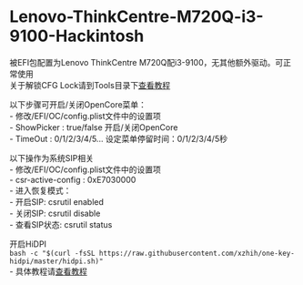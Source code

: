 # Lenovo-ThinkCentre-M720Q-i3-9100-Hackintosh

  被EFI包配置为Lenovo ThinkCentre M720Q配i3-9100，无其他额外驱动。可正常使用  
  关于解锁CFG Lock请到Tools目录下[查看教程](https://github.com/psvajaz/Lenovo-ThinkCentre-M720Q-i3-9100-Hackintosh/blob/main/Tools/README.md)  
 

  以下步骤可开启/关闭OpenCore菜单：  
    - 修改/EFI/OC/config.plist文件中的设置项  
		- ShowPicker  :  true/false     开启/关闭OpenCore  
		- TimeOut  :  0/1/2/3/4/5...    设定菜单停留时间：0/1/2/3/4/5秒  
 
  以下操作为系统SIP相关  
    - 修改/EFI/OC/config.plist文件中的设置项  
      - csr-active-config  :  0xE7030000  
    - 进入恢复模式：  
    -   开启SIP:    csrutil enabled  
    -   关闭SIP:    csrutil disable  
    -   查看SIP状态: csrutil status  
 
  开启HiDPI  
    ```bash -c "$(curl -fsSL https://raw.githubusercontent.com/xzhih/one-key-hidpi/master/hidpi.sh)"```  
    - 具体教程请[查看教程](https://github.com/xzhih/one-key-hidpi/blob/master/README-zh.md "查看教程")
